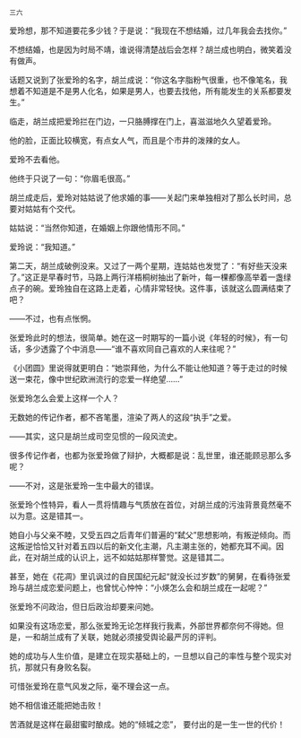     三六 

   爱玲想，那不知道要花多少钱？于是说：“我现在不想结婚，过几年我会去找你。”

   不想结婚，也是因为时局不靖，谁说得清楚战后会怎样？胡兰成也明白，微笑着没有做声。

   话题又说到了张爱玲的名字，胡兰成说：“你这名字脂粉气很重，也不像笔名，我想着不知道是不是男人化名，如果是男人，也要去找他，所有能发生的关系都要发生。”

   临走，胡兰成把爱玲拦在门边，一只胳膊撑在门上，喜滋滋地久久望着爱玲。

   他的脸，正面比较横宽，有点女人气，而且是个市井的泼辣的女人。

   爱玲不去看他。

   他终于只说了一句：“你眉毛很高。”

   胡兰成走后，爱玲对姑姑说了他求婚的事——关起门来单独相对了那么长时间，总要对姑姑有个交代。

   姑姑说：“当然你知道，在婚姻上你跟他情形不同。”

   爱玲说：“我知道。”

   第二天，胡兰成破例没来。又过了一两个星期，连姑姑也发觉了：“有好些天没来了。”这正是早春时节，马路上两行洋梧桐树抽出了新叶，每一棵都像高举着一盏绿点子的碗。爱玲独自在这路上走着，心情非常轻快。这件事，该就这么圆满结束了吧？

   ——不过，也有点怅惘。

   张爱玲此时的想法，很简单。她在这一时期写的一篇小说《年轻的时候》，有一句话，多少透露了个中消息——“谁不喜欢同自己喜欢的人来往呢？”

   《小团圆》里说得就更明白：“她崇拜他，为什么不能让他知道？等于走过的时候送一束花，像中世纪欧洲流行的恋爱一样绝望……”

   张爱玲怎么会爱上这样一个人？

   无数她的传记作者，都不吝笔墨，渲染了两人的这段“执手”之爱。

   ——其实，这只是胡兰成司空见惯的一段风流史。

   很多传记作者，也都为张爱玲做了辩护，大概都是说：乱世里，谁还能顾忌那么多呢？

   ——不对，这是张爱玲一生中最大的错误。

   张爱玲个性特异，看人一贯将情趣与气质放在首位，对胡兰成的污浊背景竟然毫不以为意。这是错其一。

   她自小与父亲不睦，又受五四之后青年们普遍的“弑父”思想影响，有叛逆倾向。而这叛逆恰恰又针对着五四以后的新文化主潮，凡主潮主张的，她都充耳不闻。因此，在对胡兰成的认识上，远不如姑姑那样警觉。这是错其二。

   甚至，她在《花凋》里讥讽过的自民国纪元起“就没长过岁数”的舅舅，在看待张爱玲与胡兰成恋爱问题上，也曾忧心忡忡：“小煐怎么会和胡兰成在一起呢？”

   张爱玲不问政治，但日后政治却要来问她。

   如果没有这场恋爱，那么张爱玲无论怎样我行我素，外部世界都奈何不得她。但是，一和胡兰成有了关联，她就必须接受舆论最严厉的评判。

   她的成功与人生价值，是建立在现实基础上的，一旦想以自己的率性与整个现实对抗，那就只有身败名裂。

   可惜张爱玲在意气风发之际，毫不理会这一点。

   她不相信谁还能把她击败！

   苦酒就是这样在最甜蜜时酿成。她的“倾城之恋”， 要付出的是一生一世的代价！

